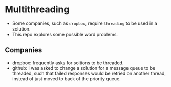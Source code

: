# Multithreading

- Some companies, such as `dropbox`, require `threading` to be used in a solution.
- This repo explores some possible word problems.

## Companies

- dropbox: frequently asks for soltions to be threaded.
- github: I was asked to change a solution for a message queue to be threaded, such that failed responses would be retried on another thread, instead of just moved to back of the priority queue.